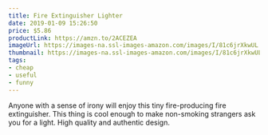 ```yaml
---
title: Fire Extinguisher Lighter
date: 2019-01-09 15:26:50
price: $5.86
productLink: https://amzn.to/2ACEZEA
imageUrl: https://images-na.ssl-images-amazon.com/images/I/81c6jrXkwUL._SX522_.jpg
thumbnail: https://images-na.ssl-images-amazon.com/images/I/81c6jrXkwUL._SR600,315_.jpg
tags:
- cheap
- useful
- funny
---
```


Anyone with a sense of irony will enjoy this tiny fire-producing fire extinguisher. This thing is cool enough to make non-smoking strangers ask you for a light. High quality and authentic design.